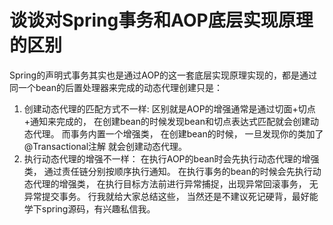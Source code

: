 # 谈谈对Spring事务和AOP底层实现原理的区别
Spring的声明式事务其实也是通过AOP的这一套底层实现原理实现的，都是通过同一个bean的后置处理器来完成的动态代理创建只是： 
1. 创建动态代理的匹配方式不一样: 
区别就是AOP的增强通常是通过切面+切点+通知来完成的， 在创建bean的时候发现bean和切点表达式匹配就会创建动态代理。 
   而事务内置一个增强类， 在创建bean的时候， 一旦发现你的类加了@Transactional注解 就会创建动态代理。
2. 执行动态代理的增强不一样：
在执行AOP的bean时会先执行动态代理的增强类， 通过责任链分别按顺序执行通知。
在执行事务的bean的时候会先执行动态代理的增强类， 在执行目标方法前进行异常捕捉，出现异常回滚事务， 无异常提交事务。
行我就给大家总结这些， 当然还是不建议死记硬背，最好能学下spring源码，有兴趣私信我。
